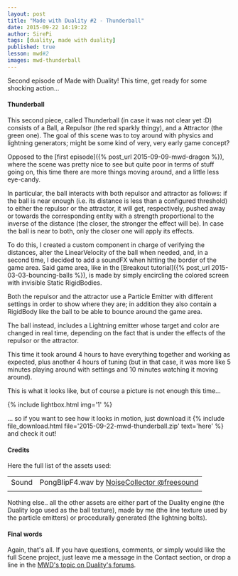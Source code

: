 ```yaml
---
layout: post
title: "Made with Duality #2 - Thunderball"
date: 2015-09-22 14:19:22
author: SirePi
tags: [duality, made with duality]
published: true
lesson: mwd#2
images: mwd-thunderball
---
```

Second episode of Made with Duality! This time, get ready for some shocking action...
<!--more-->

#### Thunderball
This second piece, called Thunderball (in case it was not clear yet :D) consists of a <xn>Ball</xn>, a <xn>Repulsor</xn> (the red sparkly thingy), and a <xn>Attractor</xn> (the green one). The goal of this scene was to toy around with physics and lightning generators; might be some kind of very, very early game concept?

Opposed to the [first episode]({% post_url 2015-09-09-mwd-dragon %}), where the scene was pretty nice to see but quite poor in terms of stuff going on, this time there are more things moving around, and a little less eye-candy.

In particular, the ball interacts with both repulsor and attractor as follows:
if the ball is near enough (i.e. its distance is less than a configured threshold) to either the repulsor or the attractor, it will get, respectively, pushed away or towards the corresponding entity with a strength proportional to the inverse of the distance (the closer, the stronger the effect will be). 
In case the ball is near to both, only the closer one will apply its effects. 

To do this, I created a custom component in charge of verifying the distances, alter the LinearVelocity of the ball when needed, and, in a second time, I decided to add a soundFX when hitting the border of the game area.
Said game area, like in the [Breakout tutorial]({% post_url 2015-03-03-bouncing-balls %}), is made by simply encircling the colored screen with invisible <xp>Static RigidBodies</xp>.

Both the repulsor and the attractor use a Particle Emitter with different settings in order to show where they are; in addition they also contain a RigidBody like the ball to be able to bounce around the game area.

The ball instead, includes a Lightning emitter whose target and color are changed in real time, depending on the fact that is under the effects of the repulsor or the attractor.

This time it took around 4 hours to have everything together and working as expected, plus another 4 hours of tuning (but in that case, it was more like 5 minutes playing around with settings and 10 minutes watching it moving around).

This is what it looks like, but of course a picture is not enough this time...

{% include lightbox.html img='1' %}

... so if you want to see how it looks in motion, just download it {% include file_download.html file='2015-09-22-mwd-thunderball.zip' text='here' %} and check it out!

#### Credits
Here the full list of the assets used:

|               |                  |
| ------------- | ---------------- |
| <xn>Sound</xn> | PongBlipF4.wav by [NoiseCollector @freesound](http://www.freesound.org/people/NoiseCollector/sounds/4359/) 
|               |                  |

Nothing else.. all the other assets are either part of the Duality engine (the Duality logo used as the ball texture), made by me (the line texture used by the particle emitters) or procedurally generated (the lightning bolts).

#### Final words

Again, that's all. If you have questions, comments, or simply would like the full Scene project, just leave me a message in the Contact section, or drop a line in the [MWD's topic on Duality's forums](http://forum.adamslair.net/viewtopic.php?f=18&t=554).